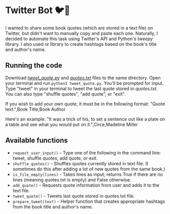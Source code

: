 # Twitter Bot 🐦🤖 
I wanted to share some book quotes (which are stored in a text file) on Twitter, but didn't want to manually copy and paste each one. Naturally, I decided to automate this task using Twitter's API and Python's *tweepy* library. I also used *re* library to create hashtags based on the book's title and author's name.

## Running the code
Download [*tweet_quote.py*](code/tweet_quote.py) and [*quotes.txt*](data/quotes.txt) files to the same directory. Open your terminal and run ```python3 tweet_quote.py```. You'll be prompted for input. Type "tweet" in your terminal to tweet the last quote stored in *quotes.txt*. You can also type "shuffle quotes", "add quote", or "exit".

If you wish to add your own quote, it must be in the following format: "Quote text.",Book Title,Book Author

Here's an example: "It was a trick of his, to set a sentence out like a plate on a table and see what you would put on it.",Circe,Madeline Miller

## Available functions
* ```request_user_input()``` - Type one of the following in the command line: tweet, shuffle quotes, add quote, or exit.
* ```shuffle_quotes()``` - Shuffles quotes currently stored in text file. (I sometimes do this after adding a lot of new quotes from the same book.)
* ```is_file_empty(lines)``` - Takes lines as input; returns True if there are no lines (meaning quotes.txt is empty) and False otherwise. 
* ```add_quote()``` - Requests quote information from user and adds it to the text file.
* ```tweet_quote()``` - Tweets last quote stored in quotes.txt file.
* ```prepare_tweet(text)``` - Helper function that creates appropriate hashtags from the book title and author's name.
